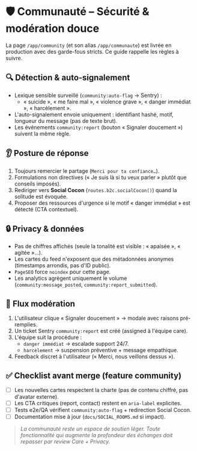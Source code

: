 # 🛡️ Communauté – Sécurité & modération douce

La page `/app/community` (et son alias `/app/communaute`) est livrée en production avec des garde-fous stricts. Ce guide rappelle les règles à suivre.

## 🔍 Détection & auto-signalement
- Lexique sensible surveillé (`community:auto-flag` → Sentry) :
  - « suicide », « me faire mal », « violence grave », « danger immédiat », « harcèlement ».
- L'auto-signalement envoie uniquement : identifiant hashé, motif, longueur du message (pas de texte brut).
- Les événements `community:report` (bouton « Signaler doucement ») suivent la même règle.

## 👂 Posture de réponse
1. Toujours remercier le partage (`Merci pour ta confiance…`).
2. Formulations non directives (« Je suis là si tu veux parler » plutôt que conseils imposés).
3. Rediriger vers **Social Cocon** (`routes.b2c.socialCocon()`) quand la solitude est évoquée.
4. Proposer des ressources d'urgence si le motif « danger immédiat » est détecté (CTA contextuel).

## 🔒 Privacy & données
- Pas de chiffres affichés (seule la tonalité est visible : « apaisée », « agitée »…).
- Les cartes du feed n'exposent que des métadonnées anonymes (timestamps arrondis, pas d'ID public).
- `PageSEO` force `noindex` pour cette page.
- Les analytics agrègent uniquement le volume (`community:message_posted`, `community:report_submitted`).

## 🧭 Flux modération
1. L'utilisateur clique « Signaler doucement » → modale avec raisons pré-remplies.
2. Un ticket Sentry `community:report` est créé (assigned à l'équipe care).
3. L'équipe suit la procédure :
   - `danger immédiat` → escalade support 24/7.
   - `harcèlement` → suspension préventive + message empathique.
4. Feedback discret à l'utilisateur (« Merci, nous veillons dessus »).

## ✅ Checklist avant merge (feature community)
- [ ] Les nouvelles cartes respectent la charte (pas de contenu chiffré, pas d'avatar externe).
- [ ] Les CTA critiques (report, contact) restent en `aria-label` explicites.
- [ ] Tests e2e/QA vérifient `community:auto-flag` + redirection Social Cocon.
- [ ] Documentation mise à jour (`docs/SOCIAL_ROOMS.md` si impact).

> _La communauté reste un espace de soutien léger. Toute fonctionnalité qui augmente la profondeur des échanges doit repasser par review Care + Privacy._
